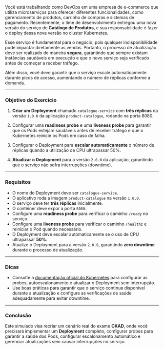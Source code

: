 Você está trabalhando como DevOps em uma empresa de e-commerce que utiliza microserviços para oferecer diferentes funcionalidades, como gerenciamento de produtos, carrinho de compras e sistemas de pagamento. Recentemente, o time de desenvolvimento entregou uma nova versão do serviço de **Catálogo de Produtos**, e sua responsabilidade é fazer o deploy dessa nova versão no cluster Kubernetes.

Esse serviço é fundamental para o negócio, pois qualquer indisponibilidade pode impactar diretamente as vendas. Portanto, o processo de atualização deve ser realizado de maneira **segura**, garantindo que sempre existam instâncias saudáveis em execução e que o novo serviço seja verificado antes de começar a receber tráfego.

Além disso, você deve garantir que o serviço escale automaticamente durante picos de acesso, aumentando o número de réplicas conforme a demanda.

---

### Objetivo do Exercício

1. **Criar um Deployment** chamado `catalogue-service` com **três réplicas** da versão `1.0.0` da aplicação `product-catalogue`, rodando na porta 8080.
2. Configurar uma **readiness probe** e uma **liveness probe** para garantir que os Pods estejam saudáveis antes de receber tráfego e que o Kubernetes reinicie os Pods em caso de falha.

3. Configurar o Deployment para **escalar automaticamente** o número de réplicas quando a utilização de CPU ultrapassar 50%.

4. **Atualizar o Deployment** para a versão `2.0.0` da aplicação, garantindo que o serviço não sofra interrupções (downtime).

---

### Requisitos

- O nome do Deployment deve ser `catalogue-service`.
- O aplicativo roda a imagem `product-catalogue` na versão `1.0.0`.
- O serviço deve ter **três réplicas** inicialmente.
- O contêiner deve expor a porta `8080`.
- Configure uma **readiness probe** para verificar o caminho `/ready` no serviço.
- Configure uma **liveness probe** para verificar o caminho `/healthz` e reiniciar o Pod quando necessário.
- O Deployment deve escalar automaticamente se o uso de CPU ultrapassar **50%**.
- Atualize o Deployment para a versão `2.0.0`, garantindo **zero downtime** durante o processo de atualização.

---

### Dicas

- Consulte a [documentação oficial do Kubernetes](https://kubernetes.io/docs/home/) para configurar as probes, autoescalonamento e atualizar o Deployment sem interrupção.
- Use boas práticas para garantir que o serviço continue disponível durante a atualização e configure as verificações de saúde adequadamente para evitar downtime.

---

### Conclusão

Este simulado visa recriar um cenário real do exame **CKAD**, onde você precisará implementar um **Deployment** completo, configurar probes para garantir a saúde dos Pods, configurar escalonamento automático e gerenciar atualizações sem causar interrupções no serviço.
